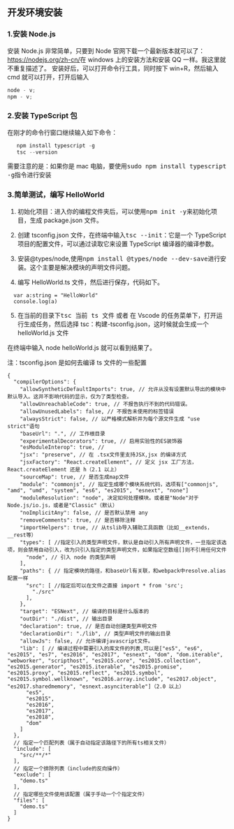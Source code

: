 ## 开发环境安装

### 1.安装 Node.js

安装 Node.js 非常简单，只要到 Node 官网下载一个最新版本就可以了：<https://nodejs.org/zh-cn/>在 windows 上的安装方法和安装 QQ 一样。我这里就不重复描述了。 安装好后，可以打开命令行工具，同时按下 win+R，然后输入 cmd 就可以打开，打开后输入

```javascript
node - v;
npm - v;
```

### 2.安装 TypeScript 包

在刚才的命令行窗口继续输入如下命令：

```javascript
   npm install typescript -g
   tsc --version
```

需要注意的是：如果你是 mac 电脑，要使用<kbd>sudo npm install typescript -g</kbd>指令进行安装

### 3.简单测试，编写 HelloWorld

1. 初始化项目：进入你的编程文件夹后，可以使用<kbd>npm init -y</kbd>来初始化项目，生成 package.json 文件。

2. 创建 tsconfig.json 文件，在终端中输入<kbd>tsc --init：</kbd>它是一个 TypeScript 项目的配置文件，可以通过读取它来设置 TypeScript 编译器的编译参数。

3. 安装@types/node,使用<kbd>npm install @types/node --dev-save</kbd>进行安装。这个主要是解决模块的声明文件问题。

4. 编写 HelloWorld.ts 文件，然后进行保存，代码如下。

```
  var a:string = "HelloWorld"
  console.log(a)
```

5. 在当前的目录下<kbd>tsc 当前 ts 文件</kbd> 或者 在 Vscode 的任务菜单下，打开运行生成任务，然后选择 tsc：构建-tsconfig.json，这时候就会生成一个 helloWorld.js 文件

在终端中输入 node helloWorld.js 就可以看到结果了。

注：tsconfig.json 是如何去编译 ts 文件的一些配置

```
{
  "compilerOptions": {
    "allowSyntheticDefaultImports": true, // 允许从没有设置默认导出的模块中默认导入。这并不影响代码的显示，仅为了类型检查。
    "allowUnreachableCode": true, // 不报告执行不到的代码错误。
    "allowUnusedLabels": false,	// 不报告未使用的标签错误
    "alwaysStrict": false, // 以严格模式解析并为每个源文件生成 "use strict"语句
    "baseUrl": ".", // 工作根目录
    "experimentalDecorators": true, // 启用实验性的ES装饰器
    "esModuleInterop": true, //
    "jsx": "preserve", // 在 .tsx文件里支持JSX,jsx 的编译方式
    "jsxFactory": "React.createElement", // 定义 jsx 工厂方法，React.createElement 还是 h（2.1 以上）
    "sourceMap": true, // 是否生成map文件
    "module": "commonjs", // 指定生成哪个模块系统代码，选项有["commonjs", "amd", "umd", "system", "es6", "es2015", "esnext", "none"]
    "moduleResolution": "node", 决定如何处理模块。或者是"Node"对于Node.js/io.js，或者是"Classic"（默认）
    "noImplicitAny": false, // 是否默认禁用 any
    "removeComments": true, // 是否移除注释
    "importHelpers": true, // 从tslib导入辅助工具函数（比如__extends，__rest等）
    "types": [ //指定引入的类型声明文件，默认是自动引入所有声明文件，一旦指定该选项，则会禁用自动引入，改为只引入指定的类型声明文件，如果指定空数组[]则不引用任何文件
      "node", // 引入 node 的类型声明
    ],
    "paths": { // 指定模块的路径，和baseUrl有关联，和webpack中resolve.alias配置一样
      "src": [ //指定后可以在文件之直接 import * from 'src';
        "./src"
      ],
    },
    "target": "ESNext", // 编译的目标是什么版本的
    "outDir": "./dist", // 输出目录
    "declaration": true, // 是否自动创建类型声明文件
    "declarationDir": "./lib", // 类型声明文件的输出目录
    "allowJs": false, // 允许编译javascript文件。
    "lib": [ // 编译过程中需要引入的库文件的列表,可以是["es5", "es6", "es2015", "es7", "es2016", "es2017", "esnext", "dom", "dom.iterable", "webworker", "scripthost", "es2015.core", "es2015.collection", "es2015.generator", "es2015.iterable", "es2015.promise", "es2015.proxy", "es2015.reflect", "es2015.symbol", "es2015.symbol.wellknown", "es2016.array.include", "es2017.object", "es2017.sharedmemory", "esnext.asynciterable"]（2.0 以上）
      "es5",
      "es2015",
      "es2016",
      "es2017",
      "es2018",
      "dom"
    ]
  },
  // 指定一个匹配列表（属于自动指定该路径下的所有ts相关文件）
  "include": [
    "src/**/*"
  ],
  // 指定一个排除列表（include的反向操作）
  "exclude": [
    "demo.ts"
  ],
  // 指定哪些文件使用该配置（属于手动一个个指定文件）
  "files": [
    "demo.ts"
  ]
}
```
